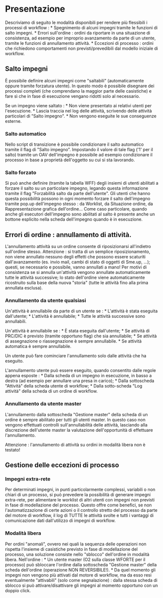 # Presentazione

Descriviamo di seguito le modalità disponibili per rendere più flessibili i processi di workflow : 
 \* Spegnimento di alcuni impegni tramite le funzioni di salto impegni.
 \* Errori sull'ordine :  ordini da riportare in una situazione di consistenza, ad esempio per improprio avanzamento da parte di un utente, tramite le funzioni di annullamento attività.
 \* Eccezioni di processo :  ordini che richiedono comportamenti non previsti/prevedibili dal modello iniziale di workflow.

## Salto impegni

È possibile definire alcuni impegni come "saltabili" (automaticamente oppure tramite forzatura utente).
In questo modo è possibile disegnare dei processi completi (che comprendano la maggior parte delle casistiche) e fare sì che in fase di esecuzione vengano ridotti solo al necessario.

Se un impegno viene saltato : 
 \* Non viene presentato ai relativi utenti per l'esecuzione.
 \* Lascia traccia nel log delle attività, scrivendo delle attività particolari di "Salto impegno".
 \* Non vengono eseguite le sue conseguenze esterne.

### Salto automatico

Nello script di transizione è possibile condizionare il salto automatico tramite il flag di "Salto impegno".
Impostando il valore di tale flag ('1' per il salto) tramite un OAV dell'impegno è possibile ad esempio condizionare il processo in base a proprietà dell'oggetto su cui si sta lavorando.

### Salto forzato

Si può anche definire (tramite la tabella WFF) degli insiemi di utenti abilitati a forzare il salto su un particolare impegno, legando questa informazione tramite il flag "Forzabilità salto da parte dell'utente".
Gli utenti che hanno questa possibilità possono in ogni momento forzare il salto dell'impegno tramite pop.up dell'impegno stesso :  da Worklist, da Situazione ordine, da Rappresentazione grafica dell'ordine...
Come caso particolare, quando anche gli esecutori dell'impegno sono abilitati al salto è presente anche un bottone esplicito nella scheda dell'impegno quando è in esecuzione.

## Errori di ordine :  annullamento di attività.

L'annullamento attività su un ordine consente di riposizionarsi all'indietro sull'ordine stesso.
Attenzione :  si tratta di un semplice riposizionamento, non viene annullato nessuno degli effetti che possono essere scaturiti dall'avanzamento (es. invio mail, cambi di stato di oggetti di Sme.up, ...); questi, se necessario e possibile, vanno annullati a mano!
Per motivi di consistenza se si annulla un'attività vengono annullate automaticamente tutte le attività successive; lo stato dell'ordine viene automaticamente ricostruito sulla base della nuova "storia" (tutte le attività fino alla prima annullata esclusa).

### Annullamento da utente qualsiasi

Un'attività è annullabile da parte di un utente se : 
 \* L'attività è stata eseguita dall'utente;
 \* L'attività è annullabile;
 \* Tutte le attività successive sono annullabili.

Un'attività è annullabile se : 
 \* È stata eseguita dall'utente;
 \* Se attività di PRC/DIC è previsto (tramite opportuno flag) che sia annullabile;
 \* Se attività di assegnazione o riassegnazione è sempre annullabile.
 \* Se attività automatica è sempre annullabile.

Un utente può fare cominciare l'annullamento solo dalle attività che ha eseguito.

L'annullamento utente può essere eseguito, quando consentito dalle regole appena esposte : 
 \* Dalla scheda di un impegno in esecuzione, in basso a destra (ad esempio per annullare una presa in carico);
 \* Dalla sottoscheda "Attività" della scheda utente di workflow;
 \* Dalla sotto-scheda "Log attività" della scheda di un ordine di workflow.

### Annullamento da utente master

L'annullamento dalla sottoscheda "Gestione master" della scheda di un ordine è sempre abilitato per tutti gli utenti master.
In questo caso non vengono effettuati controlli sull'annullabilità delle attività, lasciando alla discrezione dell'utente master la valutazione dell'opportunità di effettuare l'annullamento.

Attenzione :  l'annullamento di attività su ordini in modalità libera non è testato!

## Gestione delle eccezioni di processo

### Impegni extra-rete
Per determinati impegni, in punti particolarmente complessi, variabili o non chiari di un processo, si può prevedere la possibilità di generare impegni extra-rete, per alimentare le worklist di altri utenti con impegni non previsti in fase di modellazione del processo.
Questo offre come benefici, se non l'automatizzazione di certe azioni o il controllo stretto del processo da parte del motore di workflow, il log di TUTTE le attività svolte e tutti i vantaggi di comunicazione dati dall'utilizzo di impegni di workflow.

### Modalità libera
Per ordini "anomali", ovvero nei quali la sequenza delle operazioni non rispetta l'insieme di casistiche previsto in fase di modellazione del processo, una soluzione consiste nello "sblocco" dell'ordine in modalità libera.
Nell'ordine : 
 \* Un utente master (O2 sulla classe WFORTE per il processo) può sbloccare l'ordine dalla sottoscheda "Gestione master" della scheda dell'ordine (operazione NON REVERSIBILE!).
 \* Da quel momento gli impegni non vengono più attivati dal motore di workflow, ma da esso resi eventualmente "attivabili" (solo come segnalazione) :  dalla stessa scheda di sblocco si può attivare/disattivare gli impegni al momento opportuno con un doppio click.

